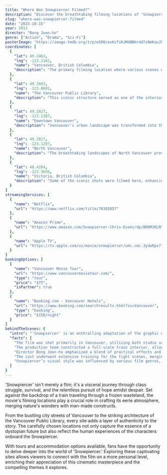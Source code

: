 ```yaml
---
title: "Where Was Snowpiercer Filmed?"
description: "Discover the breathtaking filming locations of 'Snowpiercer,' the thrilling sci-fi film set in a frozen world of survival and rebellion."
slug: "where-was-snowpiercer-filmed"
date: "2023-10-15"
year: 2013
director: "Bong Joon-ho"
genre: ["Action", "Drama", "Sci-Fi"]
posterImage: "https://image.tmdb.org/t/p/w500/exKzfiKzMdQBHrdd7zNmKauJkbg.jpg"
coordinates: [
  { 
    "lat": 49.2463, 
    "lng": -123.1162, 
    "name": "Vancouver, British Columbia", 
    "description": "The primary filming location where various scenes were shot, showcasing the beautiful yet rugged settings." 
  },
  { 
    "lat": 49.3043, 
    "lng": -123.0691, 
    "name": "The Vancouver Public Library", 
    "description": "This iconic structure served as one of the interiors in the train, capturing a futuristic ambiance." 
  },
  { 
    "lat": 49.2827, 
    "lng": -123.1207, 
    "name": "Downtown Vancouver", 
    "description": "Vancouver's urban landscape was transformed into the post-apocalyptic world, adding depth to the film's visual storytelling." 
  },
  { 
    "lat": 49.2827, 
    "lng": -123.1207, 
    "name": "North Vancouver", 
    "description": "The breathtaking landscapes of North Vancouver provided stunning backdrops during the exterior scenes." 
  },
  { 
    "lat": 48.4284, 
    "lng": -123.3656, 
    "name": "Victoria, British Columbia", 
    "description": "Some of the scenic shots were filmed here, enhancing the film's rich visual narrative." 
  }
]
streamingServices: [
  {
    "name": "Netflix",
    "url": "https://www.netflix.com/title/70302857"
  },
  {
    "name": "Amazon Prime",
    "url": "https://www.amazon.com/Snowpiercer-Chris-Evans/dp/B00M3KLNYG"
  },
  {
    "name": "Apple TV",
    "url": "https://tv.apple.com/us/movie/snowpiercer/umc.cmc.3ydw0pv71lrt5a4mfyifg04be"
  }
]
bookingOptions: [
  {
    "name": "Vancouver Movie Tour",
    "url": "https://www.vancouvermovietour.com/",
    "type": "tour",
    "price": "$75",
    "isPartner": true
  },
  {
    "name": "Booking.com - Vancouver Hotels",
    "url": "https://www.booking.com/searchresults.html?ss=Vancouver",
    "type": "booking",
    "price": "$150/night"
  }
]
behindTheScenes: {
  "intro": "'Snowpiercer' is an enthralling adaptation of the graphic novel that masterfully combines action with social commentary. Its haunting portrayal of a dystopian future set on a perpetually moving train captivated audiences and demonstrated the power of behind-the-scenes craftsmanship.",
  "facts": [
    "The film was shot primarily in Vancouver, utilizing both studio sets and natural landscapes to convey its icy, post-apocalyptic world.",
    "The production team constructed a full-scale train interior, allowing for a realistic depiction of life aboard the Snowpiercer.",
    "Director Bong Joon-ho emphasized a blend of practical effects and CGI, creating immersive environments for the cast to inhabit.",
    "The cast underwent extensive training for the fight scenes, merging choreography with the close quarters of the train's confines.",
    "Snowpiercer’s visual style was influenced by various film genres, from action thrillers to dramatic exposés, reflecting the complexity of its narrative."
  ]
}
---
```


<SnowpiercerGuide />

'Snowpiercer' isn't merely a film; it's a visceral journey through class struggle, survival, and the relentless pursuit of hope amidst despair. Set against the backdrop of a train traveling through a frozen wasteland, the movie's filming locations play a crucial role in crafting its eerie atmosphere, merging nature's wonders with man-made constructs.

From the bustling city streets of Vancouver to the striking architecture of the Vancouver Public Library, every site adds a layer of authenticity to the story. The carefully chosen locations not only capture the essence of a dystopian future but also reflect the human experiences of the characters onboard the Snowpiercer.

With tours and accommodation options available, fans have the opportunity to delve deeper into the world of 'Snowpiercer.' Exploring these captivating sites allows viewers to connect with the film on a more personal level, enriching their appreciation of this cinematic masterpiece and the compelling themes it explores.